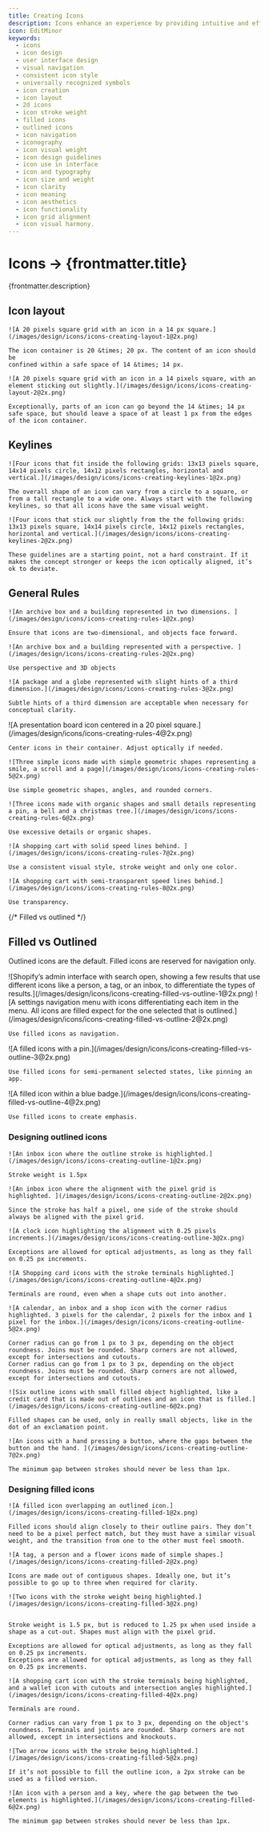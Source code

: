 ```yaml
---
title: Creating Icons
description: Icons enhance an experience by providing intuitive and efficient navigation, conveying information concisely, and making it more visually appealing.
icon: EditMinor
keywords:
  - icons
  - icon design
  - user interface design
  - visual navigation
  - consistent icon style
  - universally recognized symbols
  - icon creation
  - icon layout
  - 2d icons
  - icon stroke weight
  - filled icons
  - outlined icons
  - icon navigation
  - iconography
  - icon visual weight
  - icon design guidelines
  - icon use in interface
  - icon and typography
  - icon size and weight
  - icon clarity
  - icon meaning
  - icon aesthetics
  - icon functionality
  - icon grid alignment
  - icon visual harmony.
---
```


# Icons &rarr; {frontmatter.title}

<Lede>{frontmatter.description}</Lede>

<Subnav />

## Icon layout

<Row variant="1-1">
  <Column variant="directive">

    ![A 20 pixels square grid with an icon in a 14 px square.](/images/design/icons/icons-creating-layout-1@2x.png)

    The icon container is 20 &times; 20 px. The content of an icon should be
    confined within a safe space of 14 &times; 14 px.

  </Column>
  <Column variant="directive">

    ![A 20 pixels square grid with an icon in a 14 pixels square, with an element sticking out slightly.](/images/design/icons/icons-creating-layout-2@2x.png)

    Exceptionally, parts of an icon can go beyond the 14 &times; 14 px safe space, but should leave a space of at least 1 px from the edges of the icon container.

  </Column>
</Row>

## Keylines

<Row variant="1-1">
  <Column variant="directive">

    ![Four icons that fit inside the following grids: 13x13 pixels square, 14x14 pixels circle, 14x12 pixels rectangles, horizontal and vertical.](/images/design/icons/icons-creating-keylines-1@2x.png)

    The overall shape of an icon can vary from a circle to a square, or from a tall rectangle to a wide one. Always start with the following keylines, so that all icons have the same visual weight.

  </Column>
  <Column variant="directive">

    ![Four icons that stick our slightly from the the following grids: 13x13 pixels square, 14x14 pixels circle, 14x12 pixels rectangles, horizontal and vertical.](/images/design/icons/icons-creating-keylines-2@2x.png)

    These guidelines are a starting point, not a hard constraint. If it makes the concept stronger or keeps the icon optically aligned, it’s ok to deviate.

  </Column>
</Row>

## General Rules

<Row variant="1-1">
  <Column variant="do">

    ![An archive box and a building represented in two dimensions. ](/images/design/icons/icons-creating-rules-1@2x.png)

    Ensure that icons are two-dimensional, and objects face forward.

  </Column>
  <Column variant="dont">

    ![An archive box and a building represented with a perspective. ](/images/design/icons/icons-creating-rules-2@2x.png)

    Use perspective and 3D objects

  </Column>
</Row>

<Row variant="1-1">
  <Column variant="caution">

    ![A package and a globe represented with slight hints of a third dimension.](/images/design/icons/icons-creating-rules-3@2x.png)

    Subtle hints of a third dimension are acceptable when necessary for
    conceptual clarity.

  </Column>
  <Column variant="do">
    ![A presentation board icon centered in a 20 pixel square.](/images/design/icons/icons-creating-rules-4@2x.png)

    Center icons in their container. Adjust optically if needed.

  </Column>
</Row>

<Row variant="1-1">
  <Column variant="do">

    ![Three simple icons made with simple geometric shapes representing a smile, a scroll and a page](/images/design/icons/icons-creating-rules-5@2x.png)

    Use simple geometric shapes, angles, and rounded corners.

  </Column>
  <Column variant="dont">

    ![Three icons made with organic shapes and small details representing a pin, a bell and a christmas tree.](/images/design/icons/icons-creating-rules-6@2x.png)

    Use excessive details or organic shapes.

  </Column>
</Row>

<Row variant="1-1">
  <Column variant="do">

    ![A shopping cart with solid speed lines behind. ](/images/design/icons/icons-creating-rules-7@2x.png)

    Use a consistent visual style, stroke weight and only one color.

  </Column>
  <Column variant="dont">

    ![A shopping cart with semi-transparent speed lines behind.](/images/design/icons/icons-creating-rules-8@2x.png)

    Use transparency.

  </Column>
</Row>

{/* Filled vs outlined */}

## Filled vs Outlined

Outlined icons are the default. Filled icons are reserved for navigation only.

<Row variant="1">
  ![Shopify’s admin interface with search open, showing a few results that use
  different icons like a person, a tag, or an inbox, to differentiate the types
  of results.](/images/design/icons/icons-creating-filled-vs-outline-1@2x.png)
</Row>

<Row variant="1-1-1">
  <Column variant="do">
    ![A settings navigation menu with icons differentiating each item in the menu. All icons are filled expect for the one selected that is outlined.](/images/design/icons/icons-creating-filled-vs-outline-2@2x.png)

    Use filled icons as navigation.

  </Column>
  <Column variant="do">
    ![A filled icons with a pin.](/images/design/icons/icons-creating-filled-vs-outline-3@2x.png)

    Use filled icons for semi-permanent selected states, like pinning an app.

  </Column>
  <Column variant="dont">
    ![A filled icon within a blue badge.](/images/design/icons/icons-creating-filled-vs-outline-4@2x.png)

    Use filled icons to create emphasis.

  </Column>
</Row>

### Designing outlined icons

<Row variant="1-1">
  <Column variant="directive">

    ![An inbox icon where the outline stroke is highlighted.](/images/design/icons/icons-creating-outline-1@2x.png)

    Stroke weight is 1.5px

  </Column>
  <Column variant="directive">

    ![An inbox icon where the alignment with the pixel grid is highlighted. ](/images/design/icons/icons-creating-outline-2@2x.png)

    Since the stroke has half a pixel, one side of the stroke should always be aligned with the pixel grid.

  </Column>
</Row>

<Row variant="1-1">
  <Column variant="directive">

    ![A clock icon highlighting the alignment with 0.25 pixels increments.](/images/design/icons/icons-creating-outline-3@2x.png)

    Exceptions are allowed for optical adjustments, as long as they fall on 0.25 px increments.

  </Column>
  <Column variant="directive">

    ![A Shopping card icons with the stroke terminals highlighted.](/images/design/icons/icons-creating-outline-4@2x.png)

    Terminals are round, even when a shape cuts out into another.

  </Column>
</Row>

<Row variant="1-1-1">
  <Column variant="directive">

    ![A calendar, an inbox and a shop icon with the corner radius highlighted. 3 pixels for the calendar, 2 pixels for the inbox and 1 pixel for the inbox.](/images/design/icons/icons-creating-outline-5@2x.png)

    Corner radius can go from 1 px to 3 px, depending on the object roundness. Joins must be rounded. Sharp corners are not allowed, except for intersections and cutouts.
    Corner radius can go from 1 px to 3 px, depending on the object roundness. Joins must be rounded. Sharp corners are not allowed, except for intersections and cutouts.

  </Column>
  <Column variant="directive">

    ![Six outline icons with small filled object highlighted, like a credit card that is made out of outlines and an icon that is filled.](/images/design/icons/icons-creating-outline-6@2x.png)

    Filled shapes can be used, only in really small objects, like in the dot of an exclamation point.

  </Column>
  <Column variant="directive">

    ![An icons with a hand pressing a button, where the gaps between the button and the hand. ](/images/design/icons/icons-creating-outline-7@2x.png)

    The minimum gap between strokes should never be less than 1px.

  </Column>
</Row>

### Designing filled icons

<Row variant="1-1">
  <Column variant="directive">

    ![A filled icon overlapping an outlined icon.](/images/design/icons/icons-creating-filled-1@2x.png)

    Filled icons should align closely to their outline pairs. They don’t need to be a pixel perfect match, but they must have a similar visual weight, and the transition from one to the other must feel smooth.

  </Column>
  <Column variant="directive">

    ![A tag, a person and a flower icons made of simple shapes.](/images/design/icons/icons-creating-filled-2@2x.png)

    Icons are made out of contiguous shapes. Ideally one, but it’s possible to go up to three when required for clarity.

  </Column>
</Row>

<Row variant="1-1">
  <Column variant="directive">

    ![Two icons with the stroke weight being highlighted.](/images/design/icons/icons-creating-filled-3@2x.png)


    Stroke weight is 1.5 px, but is reduced to 1.25 px when used inside a shape as a cut-out. Shapes must align with the pixel grid.

    Exceptions are allowed for optical adjustments, as long as they fall on 0.25 px increments.
    Exceptions are allowed for optical adjustments, as long as they fall on 0.25 px increments.

  </Column>
  <Column variant="directive">

    ![A shopping cart icon with the stroke terminals being highlighted, and a wallet icon with cutouts and intersection angles highlighted.](/images/design/icons/icons-creating-filled-4@2x.png)

    Terminals are round.

    Corner radius can vary from 1 px to 3 px, depending on the object's roundness. Terminals and joints are rounded. Sharp corners are not allowed, except in intersections and knockouts.

  </Column>
</Row>

<Row variant="1-1">
  <Column variant="directive">

    ![Two arrow icons with the stroke being highlighted.](/images/design/icons/icons-creating-filled-5@2x.png)

    If it’s not possible to fill the outline icon, a 2px stroke can be used as a filled version.

  </Column>
  <Column variant="directive">

    ![An icon with a person and a key, where the gap between the two elements is highlighted.](/images/design/icons/icons-creating-filled-6@2x.png)

    The minimum gap between strokes should never be less than 1px.

  </Column>
</Row>
